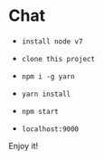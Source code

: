 # Chat  


- `install node v7`

- `clone this project`

- `npm i -g yarn`

- `yarn install`

- `npm start`

- `localhost:9000` 

Enjoy it!

